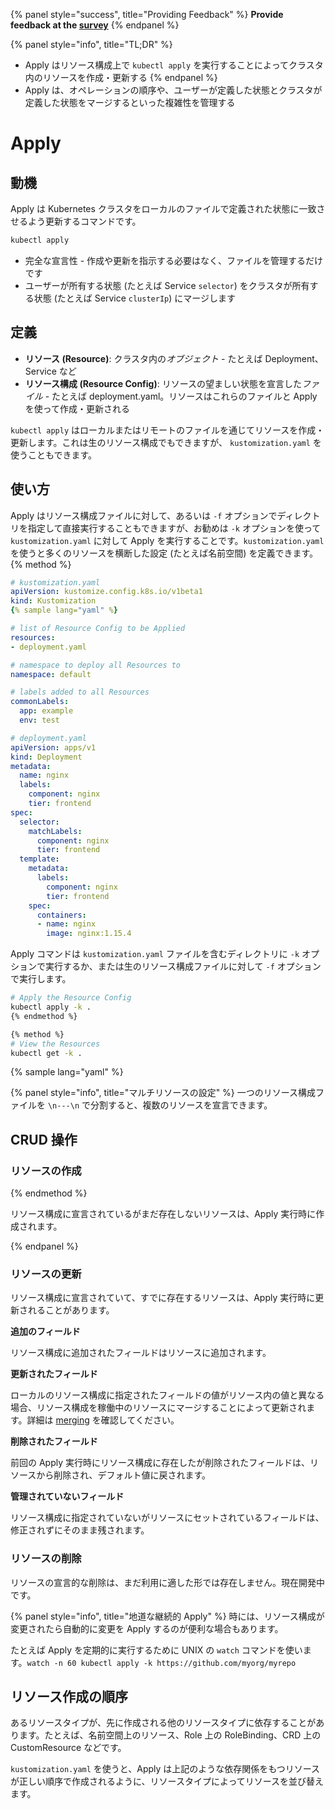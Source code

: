 {% panel style="success", title="Providing Feedback" %}
**Provide feedback at the [survey](https://www.surveymonkey.com/r/CLQBQHR)**
{% endpanel %}

{% panel style="info", title="TL;DR" %}

- Apply はリソース構成上で `kubectl apply` を実行することによってクラスタ内のリソースを作成・更新する
{% endpanel %}
- Apply は、オペレーションの順序や、ユーザーが定義した状態とクラスタが定義した状態をマージするといった複雑性を管理する

# Apply

## 動機

Apply は Kubernetes クラスタをローカルのファイルで定義された状態に一致させるよう更新するコマンドです。

```bash
kubectl apply
```

- 完全な宣言性 - 作成や更新を指示する必要はなく、ファイルを管理するだけです
- ユーザーが所有する状態 (たとえば Service `selector`) をクラスタが所有する状態 (たとえば Service `clusterIp`) にマージします

## 定義

- **リソース (Resource)**: クラスタ内の*オブジェクト* - たとえば Deployment、Service など
- **リソース構成 (Resource Config)**: リソースの望ましい状態を宣言した*ファイル* - たとえば deployment.yaml。リソースはこれらのファイルと Apply を使って作成・更新される

`kubectl apply` はローカルまたはリモートのファイルを通じてリソースを作成・更新します。これは生のリソース構成でもできますが、 `kustomization.yaml` を使うこともできます。

## 使い方

Apply はリソース構成ファイルに対して、あるいは `-f` オプションでディレクトリを指定して直接実行することもできますが、お勧めは `-k` オプションを使って `kustomization.yaml` に対して Apply を実行することです。`kustomization.yaml` を使うと多くのリソースを横断した設定 (たとえば名前空間) を定義できます。
{% method %}

```yaml
# kustomization.yaml
apiVersion: kustomize.config.k8s.io/v1beta1
kind: Kustomization
{% sample lang="yaml" %}

# list of Resource Config to be Applied
resources:
- deployment.yaml

# namespace to deploy all Resources to
namespace: default

# labels added to all Resources
commonLabels:
  app: example
  env: test
```

```yaml
# deployment.yaml
apiVersion: apps/v1
kind: Deployment
metadata:
  name: nginx
  labels:
    component: nginx
    tier: frontend
spec:
  selector:
    matchLabels:
      component: nginx
      tier: frontend
  template:
    metadata:
      labels:
        component: nginx
        tier: frontend
    spec:
      containers:
      - name: nginx
        image: nginx:1.15.4
```

Apply コマンドは `kustomization.yaml` ファイルを含むディレクトリに `-k` オプションで実行するか、または生のリソース構成ファイルに対して `-f` オプションで実行します。

```bash
# Apply the Resource Config
kubectl apply -k .
{% endmethod %}

{% method %}
# View the Resources
kubectl get -k .
```
{% sample lang="yaml" %}

{% panel style="info", title="マルチリソースの設定" %}
一つのリソース構成ファイルを `\n---\n` で分割すると、複数のリソースを宣言できます。

## CRUD 操作

### リソースの作成
{% endmethod %}

リソース構成に宣言されているがまだ存在しないリソースは、Apply 実行時に作成されます。

{% endpanel %}
### リソースの更新

リソース構成に宣言されていて、すでに存在するリソースは、Apply 実行時に更新されることがあります。

**追加のフィールド**

リソース構成に追加されたフィールドはリソースに追加されます。

**更新されたフィールド**

ローカルのリソース構成に指定されたフィールドの値がリソース内の値と異なる場合、リソース構成を稼働中のリソースにマージすることによって更新されます。詳細は [merging](field_merge_semantics.md) を確認してください。

**削除されたフィールド**

前回の Apply 実行時にリソース構成に存在したが削除されたフィールドは、リソースから削除され、デフォルト値に戻されます。

**管理されていないフィールド**

リソース構成に指定されていないがリソースにセットされているフィールドは、修正されずにそのまま残されます。

### リソースの削除

リソースの宣言的な削除は、まだ利用に適した形では存在しません。現在開発中です。

{% panel style="info", title="地道な継続的 Apply" %}
時には、リソース構成が変更されたら自動的に変更を Apply するのが便利な場合もあります。

たとえば Apply を定期的に実行するために UNIX の `watch` コマンドを使います。`watch -n 60 kubectl apply -k https://github.com/myorg/myrepo`

## リソース作成の順序

あるリソースタイプが、先に作成される他のリソースタイプに依存することがあります。たとえば、名前空間上のリソース、Role 上の RoleBinding、CRD 上の CustomResource などです。

`kustomization.yaml` を使うと、Apply は上記のような依存関係をもつリソースが正しい順序で作成されるように、リソースタイプによってリソースを並び替えます。
